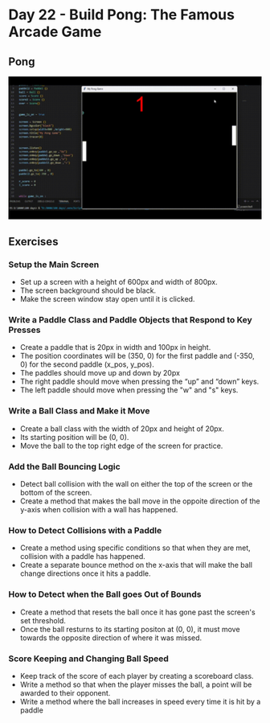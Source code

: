 # Day 22 - Build Pong: The Famous Arcade Game
## Pong

![](Logs/day22/pongame.gif)

## Exercises
### Setup the Main Screen
- Set up a screen with a height of 600px and width of 800px.
- The screen background should be black.
- Make the screen window stay open until it is clicked.


### Write a Paddle Class and Paddle Objects that Respond to Key Presses
- Create a paddle that is 20px in width and 100px in height.
- The position coordinates will be (350, 0) for the first paddle and (-350, 0) for the second paddle (x_pos, y_pos).
- The paddles should move up and down by 20px
- The right paddle should move when pressing the “up” and “down” keys.
- The left paddle should move when pressing the "w" and "s" keys.


### Write a Ball Class and Make it Move
- Create a ball class with the width of 20px and height of 20px.
- Its starting position will be (0, 0).
- Move the ball to the top right edge of the screen for practice.


### Add the Ball Bouncing Logic
- Detect ball collision with the wall on either the top of the screen or the bottom of the screen.
- Create a method that makes the ball move in the oppoite direction of the y-axis when collision with a wall has happened.


### How to Detect Collisions with a Paddle
- Create a method using specific conditions so that when they are met, collision with a paddle has happened.
- Create a separate bounce method on the x-axis that will make the ball change directions once it hits a paddle.


### How to Detect when the Ball goes Out of Bounds
- Create a method that resets the ball once it has gone past the screen's set threshold.
- Once the ball resturns to its starting positon at (0, 0), it must move towards the opposite direction of where it was missed.


### Score Keeping and Changing Ball Speed
- Keep track of the score of each player by creating a scoreboard class.
- Write a method so that when the player misses the ball, a point will be awarded to their opponent.
- Write a method where the ball increases in speed every time it is hit by a paddle
